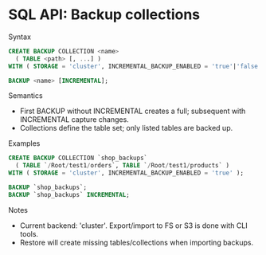 # SQL API: Backup collections

Syntax

```sql
CREATE BACKUP COLLECTION <name>
  ( TABLE <path> [, ...] )
WITH ( STORAGE = 'cluster', INCREMENTAL_BACKUP_ENABLED = 'true'|'false' );

BACKUP <name> [INCREMENTAL];
```

Semantics

- First BACKUP without INCREMENTAL creates a full; subsequent with INCREMENTAL capture changes.
- Collections define the table set; only listed tables are backed up.

Examples

```sql
CREATE BACKUP COLLECTION `shop_backups`
  ( TABLE `/Root/test1/orders`, TABLE `/Root/test1/products` )
WITH ( STORAGE = 'cluster', INCREMENTAL_BACKUP_ENABLED = 'true' );

BACKUP `shop_backups`;
BACKUP `shop_backups` INCREMENTAL;
```

Notes

- Current backend: 'cluster'. Export/import to FS or S3 is done with CLI tools.
- Restore will create missing tables/collections when importing backups.
